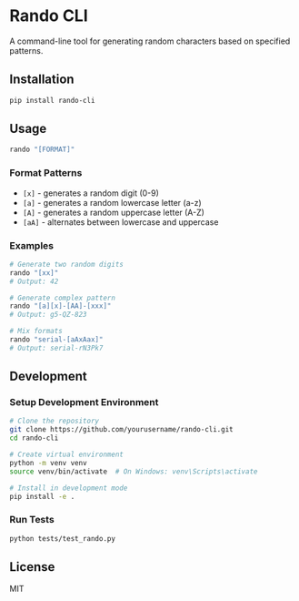 # Rando CLI

A command-line tool for generating random characters based on specified patterns.

## Installation

```bash
pip install rando-cli
```

## Usage

```bash
rando "[FORMAT]"
```

### Format Patterns

- `[x]` - generates a random digit (0-9)
- `[a]` - generates a random lowercase letter (a-z)
- `[A]` - generates a random uppercase letter (A-Z)
- `[aA]` - alternates between lowercase and uppercase

### Examples

```bash
# Generate two random digits
rando "[xx]"
# Output: 42

# Generate complex pattern
rando "[a][x]-[AA]-[xxx]"
# Output: g5-QZ-823

# Mix formats
rando "serial-[aAxAax]"
# Output: serial-rN3Pk7
```

## Development

### Setup Development Environment

```bash
# Clone the repository
git clone https://github.com/yourusername/rando-cli.git
cd rando-cli

# Create virtual environment
python -m venv venv
source venv/bin/activate  # On Windows: venv\Scripts\activate

# Install in development mode
pip install -e .
```

### Run Tests

```bash
python tests/test_rando.py
```

## License

MIT